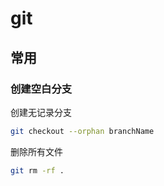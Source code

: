 # git

## 常用

### 创建空白分支

创建无记录分支

```sh
git checkout --orphan branchName
```

删除所有文件

```sh
git rm -rf .
```
